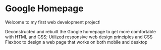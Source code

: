 # Google Homepage

Welcome to my first web development project! 

Deconstructed and rebuilt the Google homepage to get more comfortable with HTML and CSS; Utilized responsive web design principles and CSS Flexbox to design a web page that works on both mobile and desktop
